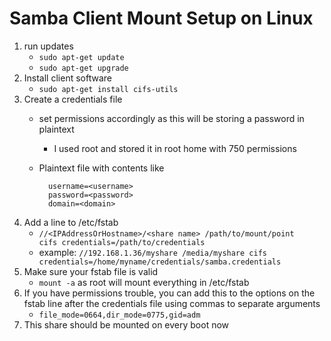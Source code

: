 # Samba Client Mount Setup on Linux

1. run updates
	* `sudo apt-get update`
	* `sudo apt-get upgrade`
2. Install client software
	* `sudo apt-get install cifs-utils`
3. Create a credentials file
	* set permissions accordingly as this will be storing a password in plaintext
		* I used root and stored it in root home with 750 permissions
	* Plaintext file with contents like

			username=<username>
			password=<password>
			domain=<domain>

4. Add a line to /etc/fstab
	* `//<IPAddressOrHostname>/<share name>	/path/to/mount/point	cifs credentials=/path/to/credentials`
	* example: `//192.168.1.36/myshare /media/myshare cifs credentials=/home/myname/credentials/samba.credentials`
5. Make sure your fstab file is valid
 	* `mount -a` as root will mount everything in /etc/fstab
6. If you have permissions trouble, you can add this to the options on the fstab line after the credentials file using commas to separate arguments
	* `file_mode=0664,dir_mode=0775,gid=adm`
7. This share should be mounted on every boot now
